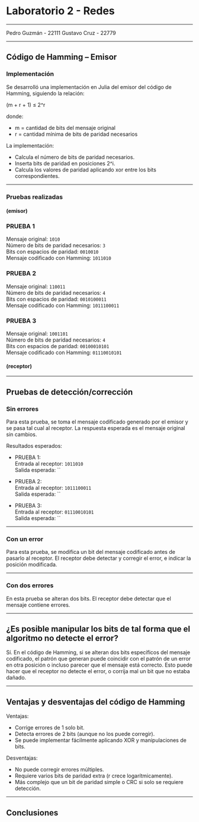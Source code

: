 # Laboratorio 2 - Redes
---
Pedro Guzmán - 22111
Gustavo Cruz - 22779

---

## Código de Hamming – Emisor

### Implementación

Se desarrolló una implementación en Julia del emisor del código de Hamming, siguiendo la relación:

(m + r + 1) ≤ 2^r

donde:
- m = cantidad de bits del mensaje original
- r = cantidad mínima de bits de paridad necesarios

La implementación:
- Calcula el número de bits de paridad necesarios.
- Inserta bits de paridad en posiciones 2^i.
- Calcula los valores de paridad aplicando xor entre los bits correspondientes.

---

### Pruebas realizadas 
#### (emisor)

### PRUEBA 1

Mensaje original: `1010`  
Número de bits de paridad necesarios: `3`  
Bits con espacios de paridad: `0010010`  
Mensaje codificado con Hamming: `1011010`

### PRUEBA 2

Mensaje original: `110011`  
Número de bits de paridad necesarios: `4`  
Bits con espacios de paridad: `0010100011`  
Mensaje codificado con Hamming: `1011100011`

### PRUEBA 3

Mensaje original: `1001101`  
Número de bits de paridad necesarios: `4`  
Bits con espacios de paridad: `00100010101`  
Mensaje codificado con Hamming: `01110010101`

#### (receptor)

---

## Pruebas de detección/corrección

### Sin errores

Para esta prueba, se toma el mensaje codificado generado por el emisor y se pasa tal cual al receptor. La respuesta esperada es el mensaje original sin cambios.

Resultados esperados:
- PRUEBA 1:  
  Entrada al receptor: `1011010`  
  Salida esperada: ``

- PRUEBA 2:  
  Entrada al receptor: `1011100011`  
  Salida esperada: ``

- PRUEBA 3:  
  Entrada al receptor: `01110010101`  
  Salida esperada: ``

---

### Con un error

Para esta prueba, se modifica un bit del mensaje codificado antes de pasarlo al receptor. El receptor debe detectar y corregir el error, e indicar la posición modificada.


---

### Con dos errores

En esta prueba se alteran dos bits. El receptor debe detectar que el mensaje contiene errores.

---

## ¿Es posible manipular los bits de tal forma que el algoritmo no detecte el error?

Sí. En el código de Hamming, si se alteran dos bits específicos del mensaje codificado, el patrón que generan puede coincidir con el patrón de un error en otra posición o incluso parecer que el mensaje está correcto. Esto puede hacer que el receptor no detecte el error, o corrija mal un bit que no estaba dañado.

---

## Ventajas y desventajas del código de Hamming

Ventajas:
- Corrige errores de 1 solo bit.
- Detecta errores de 2 bits (aunque no los puede corregir).
- Se puede implementar fácilmente aplicando XOR y manipulaciones de bits.

Desventajas:
- No puede corregir errores múltiples.
- Requiere varios bits de paridad extra (r crece logarítmicamente).
- Más complejo que un bit de paridad simple o CRC si solo se requiere detección.

---

## Conclusiones
